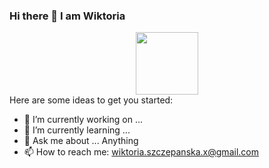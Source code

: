 ### Hi there 👋 I am Wiktoria

<div id="header" align="center">
  <img src="https://knowledge-hub.com/wp-content/uploads/2022/02/Monkey_Kid_Coding.gif" width="100"/>
</div>
Here are some ideas to get you started:

- 🔭 I’m currently working on ...
- 🌱 I’m currently learning ...
- 💬 Ask me about ... Anything
- 📫 How to reach me: wiktoria.szczepanska.x@gmail.com

